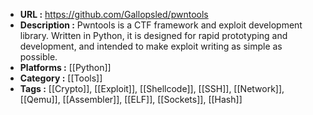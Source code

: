 - **URL :** https://github.com/Gallopsled/pwntools
- **Description :** Pwntools is a CTF framework and exploit development library. Written in Python, it is designed for rapid prototyping and development, and intended to make exploit writing as simple as possible.
- **Platforms :** [[Python]]
- **Category :** [[Tools]]
- **Tags :** [[Crypto]], [[Exploit]], [[Shellcode]], [[SSH]], [[Network]], [[Qemu]], [[Assembler]], [[ELF]], [[Sockets]], [[Hash]]